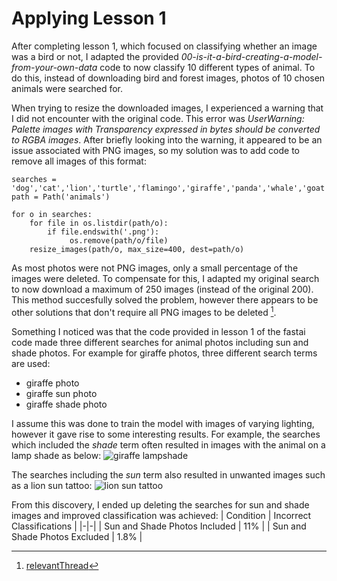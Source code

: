 # Applying Lesson 1
After completing lesson 1, which focused on classifying whether an image was a bird or not, I adapted the provided _00-is-it-a-bird-creating-a-model-from-your-own-data_ code to now classify 10 different types of animal. To do this, instead of downloading bird and forest images, photos of 10 chosen animals were searched for. 

When trying to resize the downloaded images, I experienced a warning that I did not encounter with the original code. This error was _UserWarning: Palette images with Transparency expressed in bytes should be converted to RGBA images_. After briefly looking into the warning, it appeared to be an issue associated with PNG images, so my solution was to add code to remove all images of this format:
```
searches = 'dog','cat','lion','turtle','flamingo','giraffe','panda','whale','goat','chicken'
path = Path('animals')

for o in searches:
    for file in os.listdir(path/o): 
        if file.endswith('.png'):
             os.remove(path/o/file)
    resize_images(path/o, max_size=400, dest=path/o)
```

As most photos were not PNG images, only a small percentage of the images were deleted. To compensate for this, I adapted my original search to now download a maximum of 250 images (instead of the original 200). This method succesfully solved the problem, however there appears to be other solutions that don't require all PNG images to be deleted [^1].

Something I noticed was that the code provided in lesson 1 of the fastai code made three different searches for animal photos including sun and shade photos. For example for giraffe photos, three different search terms are used: 
- giraffe photo
- giraffe sun photo
- giraffe shade photo

I assume this was done to train the model with images of varying lighting, however it gave rise to some interesting results. For example, the searches which included the _shade_ term often resulted in images with the animal on a lamp shade as below:
![giraffe lampshade](https://cdn.notonthehighstreet.com/fs/15/ef/b5bb-3c1c-430a-a39e-e281ddc90e0e/original_giraffes-lampshade.jpg)

The searches including the _sun_ term also resulted in unwanted images such as a lion sun tattoo: 
![lion sun tattoo](https://s-media-cache-ak0.pinimg.com/736x/91/6e/ff/916effac525e26e7420f54790722800f.jpg)

From this discovery, I ended up deleting the searches for sun and shade images and improved classification was achieved:
| Condition | Incorrect Classifications |
|-|-|
| Sun and Shade Photos Included | 11% |
| Sun and Shade Photos Excluded | 1.8% |

[^1]: [relevantThread](https://stackoverflow.com/questions/70839890/pil-remove-error-userwarning-palette-images-with-transparency-expressed-in-byt)

